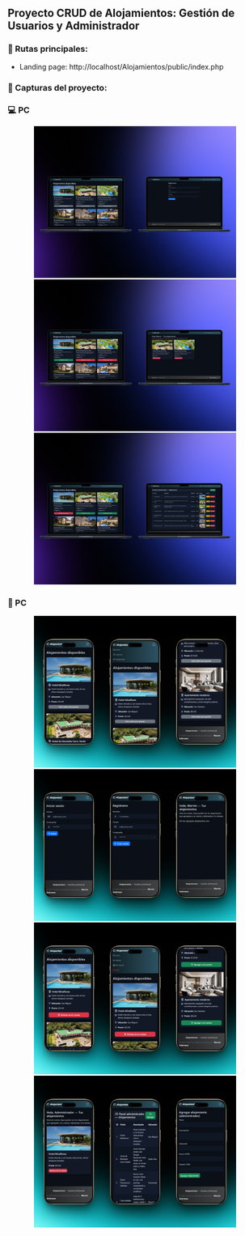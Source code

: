 Proyecto CRUD de Alojamientos: Gestión de Usuarios y Administrador
--------------------------------

### 🚀 Rutas principales:
- Landing page: http://localhost/Alojamientos/public/index.php

### 📸 Capturas del proyecto:


### 💻 PC

<p style="text-align: center;">
  <img src="./public/img/imagen/Primera.png" alt="Primero" width="400"/>
  <img src="./public/img/imagen/Segunda.png" alt="Segundo" width="400"/>
  <img src="./public/img/imagen/Tercera.png" alt="Tercero" width="400"/>
</p>

### 📲 PC

<p style="text-align: center;">
  <img src="./public/img/imagen/Cero.png" alt="Cero" width="400"/>
  <img src="./public/img/imagen/Uno.png" alt="Uno" width="400"/>
  <img src="./public/img/imagen/Dos.png" alt="Dos" width="400"/>
  <img src="./public/img/imagen/Tres.png" alt="Tres" width="400"/>
</p>